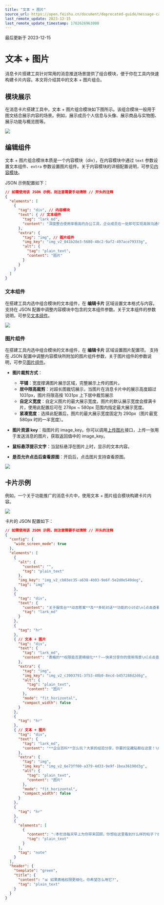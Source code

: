 ```yaml
---
title: "文本 + 图片"
source_url: https://open.feishu.cn/document/deprecated-guide/message-card/component-list/combinations/text-image
last_remote_update: 2023-12-15
last_remote_update_timestamp: 1702626963000
---
```

最后更新于 2023-12-15

# 文本 + 图片

消息卡片搭建工具针对常用的消息推送场景提供了组合模块，便于你在工具内快速构建卡片内容。本文将介绍其中的文本 + 图片组合。

## 模块展示

在消息卡片搭建工具中，文本 + 图片组合模块如下图所示。该组合模块一般用于图文结合展示内容的场景。例如，展示成员个人信息与头像、展示商品与实物图、展示功能与概览图等。

![](https://sf3-cn.feishucdn.com/obj/open-platform-opendoc/65e1c38f3ee18ea3c7e64a918c189e28_1aEBOfc9nf.png?height=1432&lazyload=true&maxWidth=600&width=2880)

## 编辑组件

文本 + 图片组合模块本质是一个内容模块（div），在内容模块中通过 `text` 参数设置文本组件、`extra` 参数设置图片组件。关于内容模块的详细配置说明，可参见[内容模块](https://open.feishu.cn/document/ukTMukTMukTM/uYzM3QjL2MzN04iNzcDN/component-list/common-components-and-elements#6bdb3f37)。

JSON 示例配置如下：

```json
// 如需使用该 JSON 示例，则注意需要手动清除 // 开头的注释
{
  "elements": [
    {
      "tag": "div", // 内容模块
      "text": { // 文本组件
        "tag": "lark_md",
        "content": "深度整合使用率极高的办公工具，企业成员在一处即可实现高效沟通与协作。"
      },
      "extra": {
        "tag": "img", // 图片组件
        "img_key": "img_v2_041b28e3-5680-48c2-9af2-497ace79333g",
        "alt": {
          "tag": "plain_text",
          "content": "图片"
        }
      }
    }
  ]
}
```

### 文本组件

在搭建工具内选中组合模块的文本组件，在 **编辑卡片** 区域设置文本格式与内容。
支持在 JSON 配置中调整内容模块中包含的文本组件参数。关于文本组件的参数说明，可参见[文本组件](https://open.feishu.cn/document/ukTMukTMukTM/uUzNwUjL1cDM14SN3ATN)。

![](https://sf3-cn.feishucdn.com/obj/open-platform-opendoc/f94506ef4c431406be556721f8c21544_DdOka9er0B.png?height=1034&lazyload=true&maxWidth=600&width=1656)

### 图片组件

在搭建工具内选中组合模块的文本组件，在 **编辑卡片** 区域设置图片配置项。
支持在 JSON 配置中调整内容模块所附加的图片组件参数，关于图片组件的参数说明，可参见[图片组件](https://open.feishu.cn/document/ukTMukTMukTM/uUjNwUjL1YDM14SN2ATN)。

- **图片裁剪方式**：
    - **平铺**：宽度撑满图片展示区域，完整展示上传的图片。
    - **居中限高裁剪**：对超长图裁切展示，当图片在消息卡片中的展示高度超过 1031px，图片将限高按 1031px 上下居中裁剪展示
    - **自定义宽度**：自定义图片的最大展示宽度。图片的默认展示宽度会撑满卡片，使用此配置后可在 278px ~ 580px 范围内指定最大展示宽度。
    - **紧凑宽度**：选择此配置后，图片的最大展示宽度固定为 290px（图片最宽 580px 时的一半宽度）。

- **图片资源 key**：指图片的 image_key。你可以调用[上传图片](https://open.feishu.cn/document/uAjLw4CM/ukTMukTMukTM/reference/im-v1/image/create)接口，上传一张用于发送消息的图片，获取返回值中的 image_key。
- **鼠标悬浮提示文字**：当鼠标悬浮在图片上时，显示的文本内容。
- **是否允许点击后查看原图**：开启后，点击图片支持查看原图。

![](https://sf3-cn.feishucdn.com/obj/open-platform-opendoc/c836f8e47be3065310bffc933f038523_Q3uGwQ7Kh1.png?height=1164&lazyload=true&maxWidth=600&width=1652)

## 卡片示例

例如，一个关于功能推广的消息卡片中，使用文本 + 图片组合模块构建卡片内容。

![](https://sf3-cn.feishucdn.com/obj/open-platform-opendoc/a108d75feaad29c4841416df7328723c_i5kzF7xh9C.png?height=1074&lazyload=true&maxWidth=600&width=1334)

卡片的 JSON 配置如下：

```json
// 如需使用该 JSON 示例，则注意需要手动清除 // 开头的注释
{
  "config": {
    "wide_screen_mode": true
  },
  "elements": [
    {
      "alt": {
        "content": "",
        "tag": "plain_text"
      },
      "img_key": "img_v2_cb03ec35-a638-4b93-9e6f-5e2d0e549deg",
      "tag": "img"
    },
    {
      "tag": "div",
      "text": {
        "content": "关于服务台**动态答案**及**多轮对话**功能的小讨论\n[点击查看 >>](https://open.feishu.cn)",
        "tag": "lark_md"
      }
    },
    {
      "tag": "hr"
    },
    { // 文本 + 图片
      "tag": "div",
      "text": {
        "tag": "lark_md",
        "content": "表格的**权限能否更精细化**？——快来分享你的使用场景\n[点击查看 >>](https://open.feishu.cn)"
      },
      "extra": {
        "tag": "img",
        "img_key": "img_v2_c3903791-3f53-40b0-8ecd-b457288d2d6g",
        "alt": {
          "tag": "plain_text",
          "content": "图片"
        },
        "mode": "fit_horizontal",
        "compact_width": false
      }
    },
    {
      "tag": "hr"
    },
    { // 文本 + 图片
      "tag": "div",
      "text": {
        "tag": "lark_md",
        "content": "**企业百科**怎么玩？大家的经验分享，你要的宝藏贴都在这里！\n[点击查看 >>](https://open.feishu.cn)"
      },
      "extra": {
        "tag": "img",
        "img_key": "img_v2_6e73ff00-a379-4d33-9e9f-1bea36190d3g",
        "alt": {
          "tag": "plain_text",
          "content": "图片"
        },
        "mode": "fit_horizontal",
        "compact_width": false
      }
    },
    {
      "tag": "hr"
    },
    {
      "elements": [
        {
          "content": "💡本栏目每天早上为你带来回顾，你想在这里看到什么样的帖子？给我们留言吧 😘 ",
          "tag": "plain_text"
        }
      ],
      "tag": "note"
    }
  ],
  "header": {
    "template": "green",
    "title": {
      "content": "📊 如果表格权限更细化，你希望怎么用它?",
      "tag": "plain_text"
    }
  }
}
```
